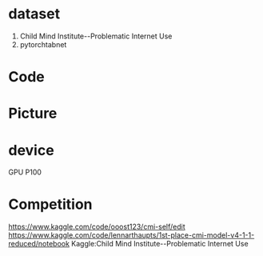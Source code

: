 # dataset
1. Child Mind Institute--Problematic Internet Use
2. pytorchtabnet
# Code
# Picture
# device
GPU P100
# Competition
https://www.kaggle.com/code/ooost123/cmi-self/edit
https://www.kaggle.com/code/lennarthaupts/1st-place-cmi-model-v4-1-1-reduced/notebook
Kaggle:Child Mind Institute--Problematic Internet Use
